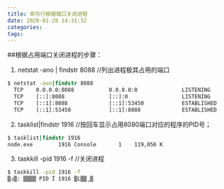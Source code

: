 ```yaml
---
title: 命令行根据端口关闭进程
date: 2020-01-28 14:31:52
categories:
tags:
---
```

##根据占用端口关闭进程的步骤：
1. netstat -ano | findstr 8088 //列出进程极其占用的端口
```cmd
$ netstat -aon|findstr 8088
  TCP    0.0.0.0:8088           0.0.0.0:0              LISTENING       1916
  TCP    [::]:8088              [::]:0                 LISTENING       1916
  TCP    [::1]:8088             [::1]:53450            ESTABLISHED     1916
  TCP    [::1]:53450            [::1]:8088             ESTABLISHED     8304
```
2.  tasklist|findstr 1916 //按回车显示占用8080端口对应的程序的PID号；
```cmd
$ tasklist|findstr 1916
node.exe        1916 Console       1    119,056 K
```
3. taskkill -pid 1916 -f //关闭进程
```cmd
$ taskkill -pid 1916 -f
▒ɹ▒: ▒▒▒▒ֹ PID Ϊ 1916 ▒Ľ▒▒̡▒
```